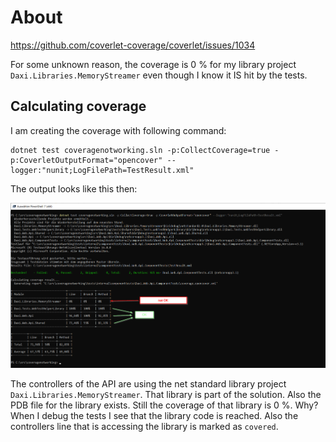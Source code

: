 # About

https://github.com/coverlet-coverage/coverlet/issues/1034

For some unknown reason, the coverage is 0 % for my library project `Daxi.Libraries.MemoryStreamer` even though I know it IS hit by the tests.

## Calculating coverage

I am creating the coverage with following command:
```
dotnet test coveragenotworking.sln -p:CollectCoverage=true -p:CoverletOutputFormat="opencover" --logger:"nunit;LogFilePath=TestResult.xml"
```

The output looks like this then:

![screenshot of console](./output.png)

The controllers of the API are using the net standard library project `Daxi.Libraries.MemoryStreamer`. That library is part of the solution. Also the PDB file for the library exists. Still the coverage of that library is 0 %. Why? When I debug the tests I see that the library code is reached. Also the controllers line that is accessing the library is marked as `covered`.